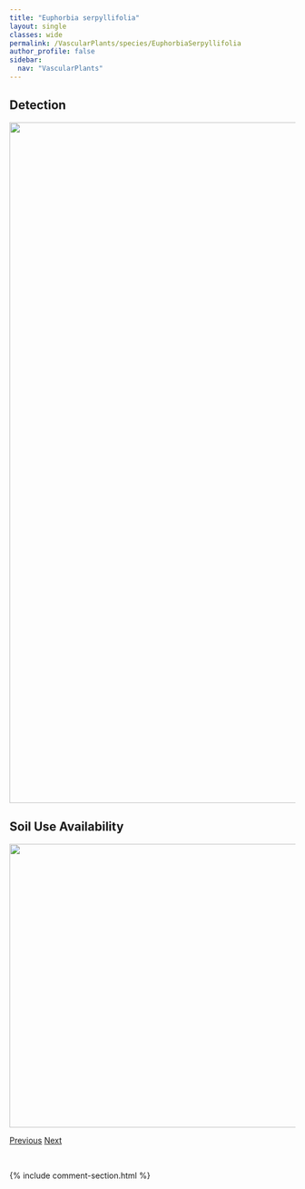 ```yaml
---
title: "Euphorbia serpyllifolia"
layout: single
classes: wide
permalink: /VascularPlants/species/EuphorbiaSerpyllifolia
author_profile: false
sidebar:
  nav: "VascularPlants"
---
```


<h2>Detection</h2>

<a href="https://drive.google.com/uc?export=view&id=1k4e_p83DvI9NsWsR3_9B75ET7B6hPC19">
<img src="https://drive.google.com/uc?export=view&id=1k4e_p83DvI9NsWsR3_9B75ET7B6hPC19" height = "1200" width = "800">
</a>


<h2>Soil Use Availability</h2>

<a href="https://drive.google.com/uc?export=view&id=1r-upimdm-padbDuMNgvyHRMeAYHCTQ4R">
<img src="https://drive.google.com/uc?export=view&id=1r-upimdm-padbDuMNgvyHRMeAYHCTQ4R" height = "500" width = "1000">
</a>


<a href="/DevelopmentWebsite/VascularPlants/species/EuphorbiaGlyptosperma" class="pagination--pager" title="Euphorbia glyptosperma">Previous</a> <a href="/DevelopmentWebsite/VascularPlants/species/EuphorbiaVirgata" class="pagination--pager" title="Euphorbia virgata">Next</a>

<p>&nbsp;</p>

{% include comment-section.html %}
